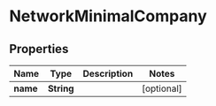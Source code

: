 

# NetworkMinimalCompany


## Properties

| Name | Type | Description | Notes |
|------------ | ------------- | ------------- | -------------|
|**name** | **String** |  |  [optional] |



